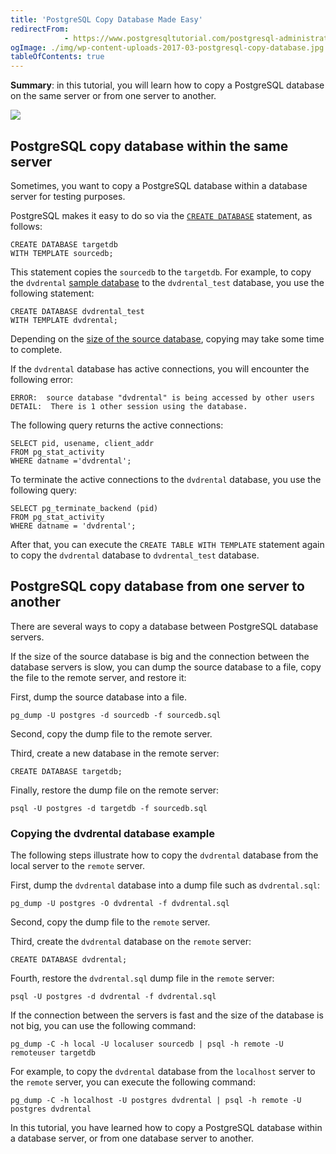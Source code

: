 ```yaml
---
title: 'PostgreSQL Copy Database Made Easy'
redirectFrom: 
            - https://www.postgresqltutorial.com/postgresql-administration/postgresql-copy-database/
ogImage: ./img/wp-content-uploads-2017-03-postgresql-copy-database.jpg
tableOfContents: true
---
```

<!-- wp:paragraph -->

**Summary**: in this tutorial, you will learn how to copy a PostgreSQL database on the same server or from one server to another.

<!-- /wp:paragraph -->

<!-- wp:image {"align":"center","id":2713,"sizeSlug":"large"} -->

![](./img/wp-content-uploads-2017-03-postgresql-copy-database.jpg)

<!-- /wp:image -->

<!-- wp:heading -->

## PostgreSQL copy database within the same server

<!-- /wp:heading -->

<!-- wp:paragraph -->

Sometimes, you want to copy a PostgreSQL database within a database server for testing purposes.

<!-- /wp:paragraph -->

<!-- wp:paragraph -->

PostgreSQL makes it easy to do so via the [`CREATE DATABASE`](https://www.postgrepgsqltutorial.com/postgrepgsql-create-database/) statement, as follows:

<!-- /wp:paragraph -->

<!-- wp:code {"language":"pgsql"} -->

```
CREATE DATABASE targetdb
WITH TEMPLATE sourcedb;
```

<!-- /wp:code -->

<!-- wp:paragraph -->

This statement copies the `sourcedb` to the `targetdb`. For example, to copy the `dvdrental` [sample database](https://www.postgrepgsqltutorial.com/postgrepgsql-sample-database/) to the `dvdrental_test` database, you use the following statement:

<!-- /wp:paragraph -->

<!-- wp:code {"language":"pgsql"} -->

```
CREATE DATABASE dvdrental_test
WITH TEMPLATE dvdrental;
```

<!-- /wp:code -->

<!-- wp:paragraph -->

Depending on the [size of the source database](https://www.postgrepgsqltutorial.com/postgrepgsql-database-indexes-table-size/), copying may take some time to complete.

<!-- /wp:paragraph -->

<!-- wp:paragraph -->

If the `dvdrental` database has active connections, you will encounter the following error:

<!-- /wp:paragraph -->

<!-- wp:code -->

```
ERROR:  source database "dvdrental" is being accessed by other users
DETAIL:  There is 1 other session using the database.
```

<!-- /wp:code -->

<!-- wp:paragraph -->

The following query returns the active connections:

<!-- /wp:paragraph -->

<!-- wp:code -->

```
SELECT pid, usename, client_addr
FROM pg_stat_activity
WHERE datname ='dvdrental';
```

<!-- /wp:code -->

<!-- wp:paragraph -->

To terminate the active connections to the `dvdrental` database, you use the following query:

<!-- /wp:paragraph -->

<!-- wp:code -->

```
SELECT pg_terminate_backend (pid)
FROM pg_stat_activity
WHERE datname = 'dvdrental';
```

<!-- /wp:code -->

<!-- wp:paragraph -->

After that, you can execute the `CREATE TABLE WITH TEMPLATE` statement again to copy the `dvdrental` database to `dvdrental_test` database.

<!-- /wp:paragraph -->

<!-- wp:heading -->

## PostgreSQL copy database from one server to another

<!-- /wp:heading -->

<!-- wp:paragraph -->

There are several ways to copy a database between PostgreSQL database servers.

<!-- /wp:paragraph -->

<!-- wp:paragraph -->

If the size of the source database is big and the connection between the database servers is slow, you can dump the source database to a file, copy the file to the remote server, and restore it:

<!-- /wp:paragraph -->

<!-- wp:paragraph -->

First, dump the source database into a file.

<!-- /wp:paragraph -->

<!-- wp:code {"language":"pgsql"} -->

```
pg_dump -U postgres -d sourcedb -f sourcedb.sql
```

<!-- /wp:code -->

<!-- wp:paragraph -->

Second, copy the dump file to the remote server.

<!-- /wp:paragraph -->

<!-- wp:paragraph -->

Third, create a new database in the remote server:

<!-- /wp:paragraph -->

<!-- wp:code {"language":"pgsql"} -->

```
CREATE DATABASE targetdb;
```

<!-- /wp:code -->

<!-- wp:paragraph -->

Finally, restore the dump file on the remote server:

<!-- /wp:paragraph -->

<!-- wp:code {"language":"pgsql"} -->

```
psql -U postgres -d targetdb -f sourcedb.sql
```

<!-- /wp:code -->

<!-- wp:heading {"level":3} -->

### Copying the dvdrental database example

<!-- /wp:heading -->

<!-- wp:paragraph -->

The following steps illustrate how to copy the `dvdrental` database from the local server to the `remote` server.

<!-- /wp:paragraph -->

<!-- wp:paragraph -->

First, dump the `dvdrental` database into a dump file such as `dvdrental.sql`:

<!-- /wp:paragraph -->

<!-- wp:code {"language":"pgsql"} -->

```
pg_dump -U postgres -O dvdrental -f dvdrental.sql
```

<!-- /wp:code -->

<!-- wp:paragraph -->

Second, copy the dump file to the `remote` server.

<!-- /wp:paragraph -->

<!-- wp:paragraph -->

Third, create the `dvdrental` database on the `remote` server:

<!-- /wp:paragraph -->

<!-- wp:code {"language":"pgsql"} -->

```
CREATE DATABASE dvdrental;
```

<!-- /wp:code -->

<!-- wp:paragraph -->

Fourth, restore the `dvdrental.sql` dump file in the `remote` server:

<!-- /wp:paragraph -->

<!-- wp:code {"language":"pgsql"} -->

```
psql -U postgres -d dvdrental -f dvdrental.sql
```

<!-- /wp:code -->

<!-- wp:paragraph -->

If the connection between the servers is fast and the size of the database is not big, you can use the following command:

<!-- /wp:paragraph -->

<!-- wp:code {"language":"shell"} -->

```
pg_dump -C -h local -U localuser sourcedb | psql -h remote -U remoteuser targetdb
```

<!-- /wp:code -->

<!-- wp:paragraph -->

For example, to copy the `dvdrental` database from the `localhost` server to the `remote` server, you can execute the following command:

<!-- /wp:paragraph -->

<!-- wp:code {"language":"shell"} -->

```
pg_dump -C -h localhost -U postgres dvdrental | psql -h remote -U postgres dvdrental
```

<!-- /wp:code -->

<!-- wp:paragraph -->

In this tutorial, you have learned how to copy a PostgreSQL database within a database server, or from one database server to another.

<!-- /wp:paragraph -->
